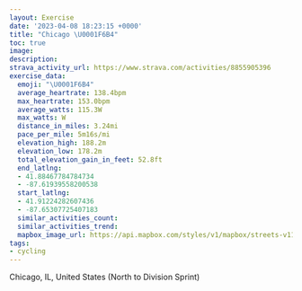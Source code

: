 ```yaml
---
layout: Exercise
date: '2023-04-08 18:23:15 +0000'
title: "Chicago \U0001F6B4"
toc: true
image:
description:
strava_activity_url: https://www.strava.com/activities/8855905396
exercise_data:
  emoji: "\U0001F6B4"
  average_heartrate: 138.4bpm
  max_heartrate: 153.0bpm
  average_watts: 115.3W
  max_watts: W
  distance_in_miles: 3.24mi
  pace_per_mile: 5m16s/mi
  elevation_high: 188.2m
  elevation_low: 178.2m
  total_elevation_gain_in_feet: 52.8ft
  end_latlng:
  - 41.88467784784734
  - -87.61939558200538
  start_latlng:
  - 41.91224282607436
  - -87.65307725407183
  similar_activities_count:
  similar_activities_trend:
  mapbox_image_url: https://api.mapbox.com/styles/v1/mapbox/streets-v11/static/path-5+787af2-1.0(o%7Bx~Fbl~uO%40aBF%5BLWfDyEbGsJjIcM%60Sa%5BdDwFZw%40F_%40%40s%40EiFF%5BLMl%40MnAIzDEn%5Ek%40zG%40xBCpAGnBCp%40ClAWDCDOCgIBeBAcA%40%5BHGl%40Qd%40C%7CGI~IGxAG%7CAOXAh%40%40dALtC%3Fj%40%40f%40HjADnALTAHEDKD_A%3FcMD_DFaC%3FuFDwAC%7BBBaHIgFD%7DD%40%7BDDgBHa%40HO),pin-s-s+e5b22e(-87.65138,41.91176),pin-s-f+89ae00(-87.62248,41.88555999999996)/auto/800x800?access_token=pk.eyJ1Ijoiam9zaGJlY2ttYW4iLCJhIjoiY205eWR2aDd1MWZ6djJrbXc4a3M0bWZleiJ9.XiG9OWkNcZk2QzjJbxLB4A
tags:
- cycling
---
```




Chicago, IL, United States (North to Division Sprint)
